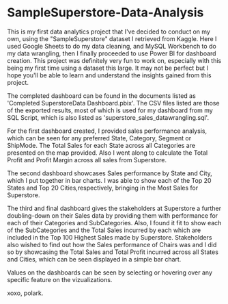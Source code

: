 # SampleSuperstore-Data-Analysis
This is my first data analytics project that I've decided to conduct on my own, using the "SampleSuperstore" dataset I retrieved from Kaggle. Here I used Google Sheets to do my data cleaning, and MySQL Workbench to do my data wrangling, then I finally proceeded to use Power BI for dashboard creation. This project was definitely very fun to work on, especially with this being my first time using a dataset this large. It may not be perfect but I hope you'll be able to learn and understand the insights gained from this project. 

The completed dashboard can be found in the documents listed as 'Completed SuperstoreData Dashboard.pbix'. The CSV files listed are those of the exported results, most of which is used for my dashboard from my SQL Script, which is also listed as 'superstore_sales_datawrangling.sql'.

For the first dashboard created, I provided sales performance analysis, which can be seen for any preferred State, Category, Segment or ShipMode. The Total Sales for each State across all Categories are presented on the map provided. Also I went along to calculate the Total Profit and Profit Margin across all sales from Superstore.

The second dashboard showcases Sales performance by State and City, which I put together in bar charts. I was able to show each of the Top 20 States and Top 20 Cities,respectively, bringing in the Most Sales for Superstore.

The third and final dashboard gives the stakeholders at Superstore a further doubling-down on their Sales data by providing them with performance for each of their Categories and SubCategories. Also, I found it fit to show each of the SubCategories and the Total Sales incurred by each which are included in the Top 100 Highest Sales made by Superstore. Stakeholders also wished to find out how the Sales performance of Chairs was and I did so by showcasing the Total Sales and Total Profit incurred across all States and Cities, which can be seen displayed in a simple bar chart. 

Values on the dashboards can be seen by selecting or hovering over any specific feature on the vizualizations.

xoxo, polark.
